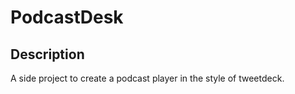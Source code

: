 # PodcastDesk

## Description

A side project to create a podcast player in the style of tweetdeck.

